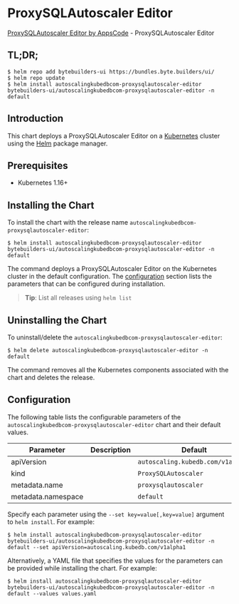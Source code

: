 # ProxySQLAutoscaler Editor

[ProxySQLAutoscaler Editor by AppsCode](https://byte.builders) - ProxySQLAutoscaler Editor

## TL;DR;

```console
$ helm repo add bytebuilders-ui https://bundles.byte.builders/ui/
$ helm repo update
$ helm install autoscalingkubedbcom-proxysqlautoscaler-editor bytebuilders-ui/autoscalingkubedbcom-proxysqlautoscaler-editor -n default
```

## Introduction

This chart deploys a ProxySQLAutoscaler Editor on a [Kubernetes](http://kubernetes.io) cluster using the [Helm](https://helm.sh) package manager.

## Prerequisites

- Kubernetes 1.16+

## Installing the Chart

To install the chart with the release name `autoscalingkubedbcom-proxysqlautoscaler-editor`:

```console
$ helm install autoscalingkubedbcom-proxysqlautoscaler-editor bytebuilders-ui/autoscalingkubedbcom-proxysqlautoscaler-editor -n default
```

The command deploys a ProxySQLAutoscaler Editor on the Kubernetes cluster in the default configuration. The [configuration](#configuration) section lists the parameters that can be configured during installation.

> **Tip**: List all releases using `helm list`

## Uninstalling the Chart

To uninstall/delete the `autoscalingkubedbcom-proxysqlautoscaler-editor`:

```console
$ helm delete autoscalingkubedbcom-proxysqlautoscaler-editor -n default
```

The command removes all the Kubernetes components associated with the chart and deletes the release.

## Configuration

The following table lists the configurable parameters of the `autoscalingkubedbcom-proxysqlautoscaler-editor` chart and their default values.

|     Parameter      | Description |                   Default                    |
|--------------------|-------------|----------------------------------------------|
| apiVersion         |             | <code>autoscaling.kubedb.com/v1alpha1</code> |
| kind               |             | <code>ProxySQLAutoscaler</code>              |
| metadata.name      |             | <code>proxysqlautoscaler</code>              |
| metadata.namespace |             | <code>default</code>                         |


Specify each parameter using the `--set key=value[,key=value]` argument to `helm install`. For example:

```console
$ helm install autoscalingkubedbcom-proxysqlautoscaler-editor bytebuilders-ui/autoscalingkubedbcom-proxysqlautoscaler-editor -n default --set apiVersion=autoscaling.kubedb.com/v1alpha1
```

Alternatively, a YAML file that specifies the values for the parameters can be provided while
installing the chart. For example:

```console
$ helm install autoscalingkubedbcom-proxysqlautoscaler-editor bytebuilders-ui/autoscalingkubedbcom-proxysqlautoscaler-editor -n default --values values.yaml
```
